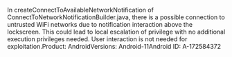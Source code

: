 In createConnectToAvailableNetworkNotification of ConnectToNetworkNotificationBuilder.java, there is a possible connection to untrusted WiFi networks due to notification interaction above the lockscreen. This could lead to local escalation of privilege with no additional execution privileges needed. User interaction is not needed for exploitation.Product: AndroidVersions: Android-11Android ID: A-172584372
